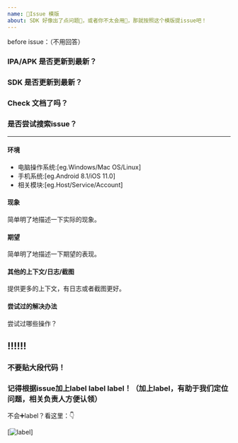 ```yaml
---
name: 📝Issue 模版
about: SDK 好像出了点问题💢，或者你不太会用🤔，那就按照这个模版提issue吧！
---
```

before issue：（不用回答）
### IPA/APK 是否更新到最新？
### SDK 是否更新到最新？
### Check 文档了吗？
### 是否尝试搜索issue？

---

#### 环境
- 电脑操作系统:[eg.Windows/Mac OS/Linux]
- 手机系统:[eg.Android 8.1/iOS 11.0]
- 相关模块:[eg.Host/Service/Account]

#### 现象

简单明了地描述一下实际的现象。

#### 期望

简单明了地描述一下期望的表现。

#### 其他的上下文/日志/截图

提供更多的上下文，有日志或者截图更好。

#### 尝试过的解决办法

尝试过哪些操作？

## ‼️‼️‼️
### 不要贴大段代码！
### 记得根据issue加上label label label！（加上label，有助于我们定位问题，相关负责人方便认领）

不会➕label？看这里：👇

[![label](/Users/liumengzhou/Documents/Work/miot-plugin-sdk/示例图片/label.jpg)]